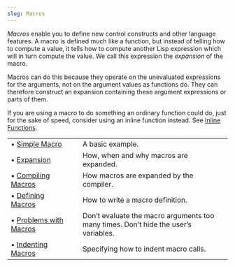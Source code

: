 ```yaml
---
slug: Macros
---
```


*Macros* enable you to define new control constructs and other language features. A macro is defined much like a function, but instead of telling how to compute a value, it tells how to compute another Lisp expression which will in turn compute the value. We call this expression the *expansion* of the macro.

Macros can do this because they operate on the unevaluated expressions for the arguments, not on the argument values as functions do. They can therefore construct an expansion containing these argument expressions or parts of them.

If you are using a macro to do something an ordinary function could do, just for the sake of speed, consider using an inline function instead. See [Inline Functions](Inline-Functions).

|                                                |    |                                                                                     |
| :--------------------------------------------- | -- | :---------------------------------------------------------------------------------- |
| • [Simple Macro](Simple-Macro)                 |    | A basic example.                                                                    |
| • [Expansion](Expansion)                       |    | How, when and why macros are expanded.                                              |
| • [Compiling Macros](Compiling-Macros)         |    | How macros are expanded by the compiler.                                            |
| • [Defining Macros](Defining-Macros)           |    | How to write a macro definition.                                                    |
| • [Problems with Macros](Problems-with-Macros) |    | Don’t evaluate the macro arguments too many times. Don’t hide the user’s variables. |
| • [Indenting Macros](Indenting-Macros)         |    | Specifying how to indent macro calls.                                               |
